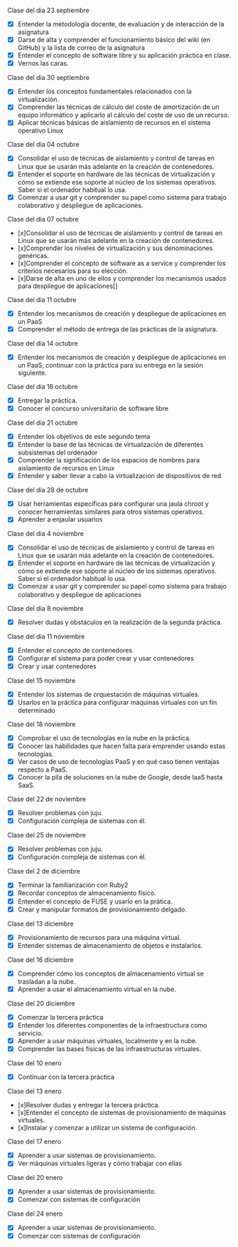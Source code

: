 Clase del dia 23 septiembre

- [x] Entender la metodología docente, de evaluación y de interacción de la asignatura
- [x] Darse de alta y comprender el funcionamiento básico del wiki (en GitHub) y la lista de correo de la asignatura
- [x] Entender el concepto de software libre y su aplicación práctica en clase.
- [x] Vernos las caras.

Clase del dia 30 septiembre

- [x] Entender los conceptos fundamentales relacionados con la virtualización.
- [x] Comprender las técnicas de cálculo del coste de amortización de un equipo informático y aplicarlo al cálculo del coste de uso de un recurso.
- [x] Aplicar técnicas básicas de aislamiento de recursos en el sistema operativo Linux

Clase del dia 04 octubre

- [x] Consolidar el uso de técnicas de aislamiento y control de tareas en Linux que se usarán más adelante en la creación de contenedores.
- [x] Entender el soporte en hardware de las técnicas de virtualización y cómo se extiende ese soporte al núcleo de los sistemas operativos. Saber si el ordenador habitual lo usa.
- [x] Comenzar a usar git y comprender su papel como sistema para trabajo colaborativo y despliegue de aplicaciones.

Clase del dia 07 octubre

- [x]Consolidar el uso de técnicas de aislamiento y control de tareas en Linux que se usarán más adelante en la creación de contenedores.
- [x]Comprender los niveles de virtualización y sus denominaciones genéricas.
- [x]Comprender el concepto de software as a service y comprender los criterios necesarios para su elección.
- [x]Darse de alta en uno de ellos y comprender los mecanismos usados para despliegue de aplicaciones[]

Clase del dia 11 octubre

- [x] Entender los mecanismos de creación y despliegue de aplicaciones en un PaaS
- [x] Comprender el método de entrega de las prácticas de la asignatura.

Clase del dia 14 octubre

- [x] Entender los mecanismos de creación y despliegue de aplicaciones en un PaaS; continuar con la práctica para su entrega en la sesión siguiente.

Clase del dia 18 octubre

- [x] Entregar la práctica.
- [x] Conocer el concurso universitario de software libre

Clase del dia 21 octubre

- [x] Entender los objetivos de este segundo tema
- [x] Entender la base de las técnicas de virtualización de diferentes subsistemas del ordenador
- [x] Comprender la significación de los espacios de nombres para aislamiento de recursos en Linux
- [x] Entender y saber llevar a cabo la virtualización de dispositivos de red 

Clase del dia 28 de octubre

- [x] Usar herramientas específicas para configurar una jaula chroot y conocer herramientas similares para otros sistemas operativos.
- [x] Aprender a enjaular usuarios

Clase del dia 4 noviembre

- [x] Consolidar el uso de técnicas de aislamiento y control de tareas en Linux que se usarán más adelante en la creación de contenedores.
- [x] Entender el soporte en hardware de las técnicas de virtualización y cómo se extiende ese soporte al núcleo de los sistemas operativos. Saber si el ordenador habitual lo usa.
- [x] Comenzar a usar git y comprender su papel como sistema para trabajo colaborativo y despliegue de aplicaciones

Clase del dia 8 noviembre

- [x] Resolver dudas y obstáculos en la realización de la segunda práctica.

Clase del dia 11 noviembre

- [x] Entender el concepto de contenedores
- [x] Configurar el sistema para poder crear y usar contenedores
- [x] Crear y usar contenedores

Clase del 15 noviembre

- [X] Entender los sistemas de orquestación de máquinas virtuales.
- [X] Usarlos en la práctica para configurar máquinas virtuales con un fin determinado

Clase del 18 noviembre

- [x] Comprobar el uso de tecnologías en la nube en la práctica.
- [x] Conocer las habilidades que hacen falta para emprender usando estas tecnologías.
- [x] Ver casos de uso de tecnologías PaaS y en qué caso tienen ventajas respecto a PaaS.
- [x] Conocer la pila de soluciones en la nube de Google, desde IaaS hasta SaaS.

Clase del 22 de noviembre

- [x] Resolver problemas con juju.
- [x] Configuración compleja de sistemas con él.

Clase del 25 de noviembre

- [x] Resolver problemas con juju.
- [x] Configuración compleja de sistemas con él.

Clase del 2 de diciembre

- [x] Terminar la familiarización con Ruby2
- [x] Recordar conceptos de almacenamiento físico.
- [x] Entender el concepto de FUSE y usarlo en la prática.
- [x] Crear y manipular formatos de provisionamiento delgado.

Clase del 13 diciembre

- [x] Provisionamiento de recursos para una máquina virtual.
- [x] Entender sistemas de almacenamiento de objetos e instalarlos.

Clase del 16 diciembre

- [x] Comprender cómo los conceptos de almacenamiento virtual se trasladan a la nube.
- [x] Aprender a usar el almacenamiento virtual en la nube.

Clase del 20 diciembre

- [x] Comenzar la tercera práctica
- [x] Entender los diferentes componentes de la infraestructura como servicio.
- [x] Aprender a usar máquinas virtuales, localmente y en la nube.
- [x] Comprender las bases físicas de las infraestructuras virtuales.

Clase del 10 enero

- [x] Continuar con la tercera práctica

Clase del 13 enero

- [x]Resolver dudas y entregar la tercera práctica.
- [x]Entender el concepto de sistemas de provisionamiento de máquinas virtuales.
- [x]Instalar y comenzar a utilizar un sistema de configuración.

Clase del 17 enero

- [x] Aprender a usar sistemas de provisionamiento.
- [x] Ver máquinas virtuales ligeras y cómo trabajar con ellas

Clase del 20 enero

- [x] Aprender a usar sistemas de provisionamiento.
- [x] Comenzar con sistemas de configuración

Clase del 24 enero

- [x] Aprender a usar sistemas de provisionamiento.
- [x] Comenzar con sistemas de configuración
